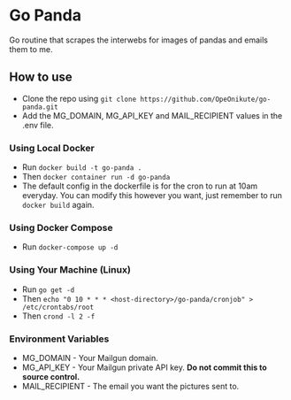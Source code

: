 # Go Panda

Go routine that scrapes the interwebs for images of pandas and emails them to me.

## How to use

- Clone the repo using `git clone https://github.com/OpeOnikute/go-panda.git`
- Add the MG_DOMAIN, MG_API_KEY and MAIL_RECIPIENT values in the .env file.

### Using Local Docker

- Run `docker build -t go-panda .`
- Then `docker container run -d go-panda`
- The default config in the dockerfile is for the cron to run at 10am everyday. You can modify this however you want, just remember to run `docker build` again.

### Using Docker Compose

- Run `docker-compose up -d`

### Using Your Machine (Linux)

- Run `go get -d`
- Then `echo "0 10 * * * <host-directory>/go-panda/cronjob" > /etc/crontabs/root`
- Then `crond -l 2 -f`

### Environment Variables

- MG_DOMAIN - Your Mailgun domain.
- MG_API_KEY - Your Mailgun private API key. **Do not commit this to source control.**
- MAIL_RECIPIENT - The email you want the pictures sent to.

